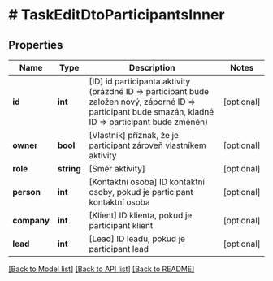 # # TaskEditDtoParticipantsInner

## Properties

Name | Type | Description | Notes
------------ | ------------- | ------------- | -------------
**id** | **int** | [ID] id participanta aktivity (prázdné ID &#x3D;&gt; participant bude založen nový, záporné ID &#x3D;&gt; participant bude smazán, kladné ID &#x3D;&gt; participant bude změněn) | [optional]
**owner** | **bool** | [Vlastník] příznak, že je participant zároveň vlastníkem aktivity | [optional]
**role** | **string** | [Směr aktivity] | [optional]
**person** | **int** | [Kontaktní osoba] ID kontaktní osoby, pokud je participant kontaktní osoba | [optional]
**company** | **int** | [Klient] ID klienta, pokud je participant klient | [optional]
**lead** | **int** | [Lead] ID leadu, pokud je participant lead | [optional]

[[Back to Model list]](../../README.md#models) [[Back to API list]](../../README.md#endpoints) [[Back to README]](../../README.md)
